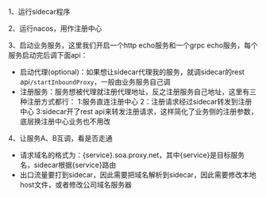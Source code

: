 1、运行sidecar程序  

2、运行nacos，用作注册中心

3、启动业务服务，这里我们开启一个http echo服务和一个grpc echo服务，每个服务启动完后调下面api：    
- 启动代理(optional)：如果想让sidecar代理我的服务，就调sidecar的rest api`/startInboundProxy`，一般由业务服务自己调    
- 注册服务：服务想被代理就注册代理地址，反之注册服务自己地址，这里有三种注册方式都行： 1:服务直连注册中心 2：注册请求经过sidecar转发到注册中心 3:sidecar开了rest api来转发注册请求，这样简化了业务侧的注册参数，底层换注册中心业务也不用改

4、让服务A、B互调，看是否走通
- 请求域名的格式为：{service}.soa.proxy.net，其中{service}是目标服务名，sidecar根据{service}路由  
- 出口流量要打到sidecar，因此需要把域名解析到sidecar，因此需要修改本地host文件，或者修改公司域名服务器  